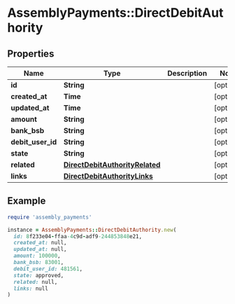 # AssemblyPayments::DirectDebitAuthority

## Properties

| Name | Type | Description | Notes |
| ---- | ---- | ----------- | ----- |
| **id** | **String** |  | [optional] |
| **created_at** | **Time** |  | [optional] |
| **updated_at** | **Time** |  | [optional] |
| **amount** | **String** |  | [optional] |
| **bank_bsb** | **String** |  | [optional] |
| **debit_user_id** | **String** |  | [optional] |
| **state** | **String** |  | [optional] |
| **related** | [**DirectDebitAuthorityRelated**](DirectDebitAuthorityRelated.md) |  | [optional] |
| **links** | [**DirectDebitAuthorityLinks**](DirectDebitAuthorityLinks.md) |  | [optional] |

## Example

```ruby
require 'assembly_payments'

instance = AssemblyPayments::DirectDebitAuthority.new(
  id: 8f233e04-ffaa-4c9d-adf9-244853848e21,
  created_at: null,
  updated_at: null,
  amount: 100000,
  bank_bsb: 83001,
  debit_user_id: 481561,
  state: approved,
  related: null,
  links: null
)
```

